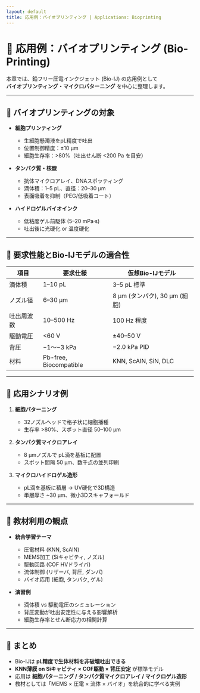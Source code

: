 ```yaml
---
layout: default
title: 応用例：バイオプリンティング | Applications: Bioprinting
---
```


# 🧬 応用例：バイオプリンティング (Bio-Printing)

本章では、鉛フリー圧電インクジェット (Bio-IJ) の応用例として  
**バイオプリンティング・マイクロパターニング** を中心に整理します。

---

## 🔹 バイオプリンティングの対象

- **細胞プリンティング**  
  - 生細胞懸濁液をpL精度で吐出  
  - 位置制御精度：±10 µm  
  - 細胞生存率：>80%（吐出せん断 <200 Pa を目安）  

- **タンパク質・核酸**  
  - 抗体マイクロアレイ、DNAスポッティング  
  - 滴体積：1–5 pL、直径：20–30 µm  
  - 表面吸着を抑制（PEG/低吸着コート）  

- **ハイドロゲルバイオインク**  
  - 低粘度ゲル前駆体 (5–20 mPa·s)  
  - 吐出後に光硬化 or 温度硬化  

---

## 🔹 要求性能とBio-IJモデルの適合性

| 項目 | 要求仕様 | 仮想Bio-IJモデル |
|------|----------|------------------|
| 滴体積 | 1–10 pL | 3–5 pL 標準 |
| ノズル径 | 6–30 µm | 8 µm (タンパク), 30 µm (細胞) |
| 吐出周波数 | 10–500 Hz | 100 Hz 程度 |
| 駆動電圧 | <60 V | ±40–50 V |
| 背圧 | −1〜−3 kPa | −2.0 kPa PID |
| 材料 | Pb-free, Biocompatible | KNN, ScAlN, SiN, DLC |

---

## 🔹 応用シナリオ例

1. **細胞パターニング**  
   - 32ノズルヘッドで格子状に細胞播種  
   - 生存率 >80%、スポット直径 50–100 µm  

2. **タンパク質マイクロアレイ**  
   - 8 µmノズルで pL滴を基板に配置  
   - スポット間隔 50 µm、数千点の並列印刷  

3. **マイクロハイドロゲル造形**  
   - pL滴を基板に積層 → UV硬化で3D構造  
   - 単層厚さ ~30 µm、微小3Dスキャフォールド  

---

## 🔹 教材利用の観点

- **統合学習テーマ**  
  - 圧電材料 (KNN, ScAlN)  
  - MEMS加工 (Siキャビティ, ノズル)  
  - 駆動回路 (COF HVドライバ)  
  - 流体制御 (リザーバ, 背圧, ダンパ)  
  - バイオ応用 (細胞, タンパク, ゲル)  

- **演習例**  
  - 滴体積 vs 駆動電圧のシミュレーション  
  - 背圧変動が吐出安定性に与える影響解析  
  - 細胞生存率とせん断応力の相関計算  

---

## 📌 まとめ

- Bio-IJは **pL精度で生体材料を非破壊吐出できる**  
- **KNN薄膜 on Siキャビティ × COF駆動 × 背圧安定** が標準モデル  
- 応用は **細胞パターニング / タンパク質マイクロアレイ / マイクロゲル造形**  
- 教材としては「MEMS × 圧電 × 流体 × バイオ」を統合的に学べる実例
